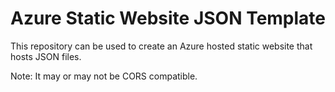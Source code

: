 # Azure Static Website JSON Template
This repository can be used to create an Azure hosted static website that hosts JSON files.

Note: It may or may not be CORS compatible. 
